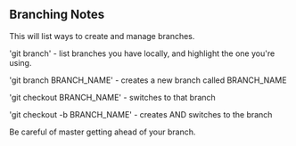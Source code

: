 ## Branching Notes

This will list ways to create and manage branches.

'git branch' - list branches you have locally, and highlight the one you're using.


'git branch BRANCH_NAME' - creates a new branch called BRANCH_NAME

'git checkout BRANCH_NAME' - switches to that branch

'git checkout -b BRANCH_NAME' - creates AND switches to the branch 

Be careful of master getting ahead of your branch.

